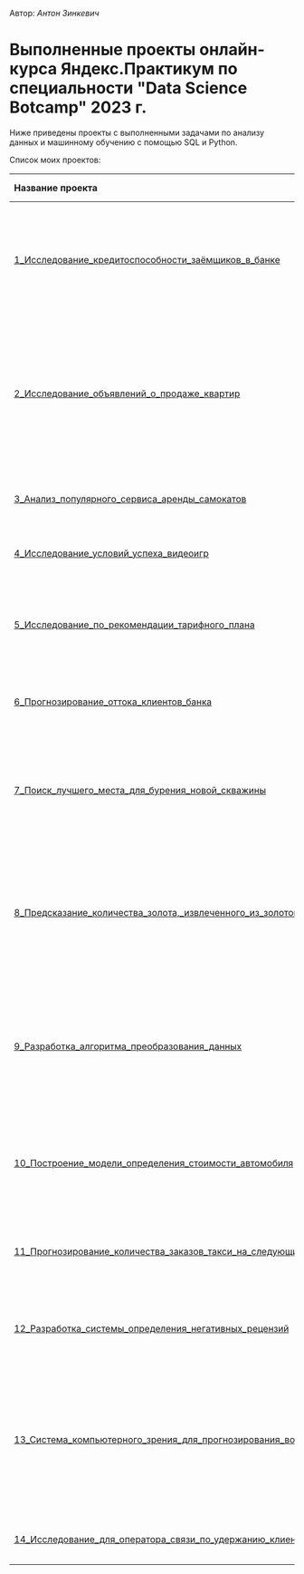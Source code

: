 Автор: *Антон Зинкевич* <br />

# Выполненные проекты онлайн-курса Яндекс.Практикум по специальности "Data Science Botcamp" 2023 г.

Ниже приведены проекты с выполненными задачами по анализу данных и машинному обучению с помощью SQL и Python.

Список моих проектов:

| Название проекта | Описание | Используемые библиотеки | 
| :---------------------- | :---------------------- | :---------------------- |
| [1_Исследование_кредитоспособности_заёмщиков_в_банке](https://github.com/znkvch/Projects/tree/main/%D0%9F%D1%80%D0%BE%D0%B5%D0%BA%D1%82_1_%D0%98%D1%81%D1%81%D0%BB%D0%B5%D0%B4%D0%BE%D0%B2%D0%B0%D0%BD%D0%B8%D0%B5_%D0%BA%D1%80%D0%B5%D0%B4%D0%B8%D1%82%D0%BE%D1%81%D0%BF%D0%BE%D1%81%D0%BE%D0%B1%D0%BD%D0%BE%D1%81%D1%82%D0%B8_%D0%B7%D0%B0%D1%91%D0%BC%D1%89%D0%B8%D0%BA%D0%BE%D0%B2_%D0%B2_%D0%B1%D0%B0%D0%BD%D0%BA%D0%B5) | Анализ влияния семейного положения и количества детей клиентов банка на выплату кредита. Отчет будет учтен при построении кредитного рейтинга потенциального клиента. | *Pandas* |
| [2_Исследование_объявлений_о_продаже_квартир](https://github.com/znkvch/Projects/tree/main/%D0%9F%D1%80%D0%BE%D0%B5%D0%BA%D1%82_2_%D0%98%D1%81%D1%81%D0%BB%D0%B5%D0%B4%D0%BE%D0%B2%D0%B0%D0%BD%D0%B8%D0%B5_%D0%BE%D0%B1%D1%8A%D1%8F%D0%B2%D0%BB%D0%B5%D0%BD%D0%B8%D0%B9_%D0%BE_%D0%BF%D1%80%D0%BE%D0%B4%D0%B0%D0%B6%D0%B5_%D0%BA%D0%B2%D0%B0%D1%80%D1%82%D0%B8%D1%80) | Определение рыночной стоимости недвижимости в Санкт-Петербурге, и выявление параметров, позволяющих создать автоматизированную систему, способную обнаруживать аномалии и мошенническую деятельность пользователей. | *Pandas*, *Matplotlib*, *Numpy* |
| [3_Анализ_популярного_сервиса_аренды_самокатов](https://github.com/znkvch/Projects/tree/main/%D0%9F%D1%80%D0%BE%D0%B5%D0%BA%D1%82_3_%D0%90%D0%BD%D0%B0%D0%BB%D0%B8%D0%B7_%D0%BF%D0%BE%D0%BF%D1%83%D0%BB%D1%8F%D1%80%D0%BD%D0%BE%D0%B3%D0%BE_%D1%81%D0%B5%D1%80%D0%B2%D0%B8%D1%81%D0%B0_%D0%B0%D1%80%D0%B5%D0%BD%D0%B4%D1%8B_%D1%81%D0%B0%D0%BC%D0%BE%D0%BA%D0%B0%D1%82%D0%BE%D0%B2) | Определение выгодного тарифного плана для корректировки рекламного бюджета. | *Pandas*, *Matplotlib*, *Numpy*, *Scipy* |
| [4_Исследование_условий_успеха_видеоигр](https://github.com/znkvch/Projects/tree/main/%D0%9F%D1%80%D0%BE%D0%B5%D0%BA%D1%82_4_%D0%98%D1%81%D1%81%D0%BB%D0%B5%D0%B4%D0%BE%D0%B2%D0%B0%D0%BD%D0%B8%D0%B5_%D1%83%D1%81%D0%BB%D0%BE%D0%B2%D0%B8%D0%B9_%D1%83%D1%81%D0%BF%D0%B5%D1%85%D0%B0_%D0%B2%D0%B8%D0%B4%D0%B5%D0%BE%D0%B8%D0%B3%D1%80) | Поиск закономерностей, определяющих успешность видеоигры. | *Pandas*, *Matplotlib*, *Numpy*, *Seaborn*, *Scipy* |
| [5_Исследование_по_рекомендации_тарифного_плана](https://github.com/znkvch/Projects/tree/main/%D0%9F%D1%80%D0%BE%D0%B5%D0%BA%D1%82_5_%D0%98%D1%81%D1%81%D0%BB%D0%B5%D0%B4%D0%BE%D0%B2%D0%B0%D0%BD%D0%B8%D0%B5_%D0%BF%D0%BE_%D1%80%D0%B5%D0%BA%D0%BE%D0%BC%D0%B5%D0%BD%D0%B4%D0%B0%D1%86%D0%B8%D0%B8_%D1%82%D0%B0%D1%80%D0%B8%D1%84%D0%BD%D0%BE%D0%B3%D0%BE_%D0%BF%D0%BB%D0%B0%D0%BD%D0%B0) | Разработка модели, которая анализирует поведение абонентов сотовой связи и рекомендует один из более новых тарифных планов: "Смарт" или "Ультра". | *Pandas*, *Numpy*, *Sklearn* |
| [6_Прогнозирование_оттока_клиентов_банка](https://github.com/znkvch/Projects/tree/main/%D0%9F%D1%80%D0%BE%D0%B5%D0%BA%D1%82_6_%D0%9F%D1%80%D0%BE%D0%B3%D0%BD%D0%BE%D0%B7%D0%B8%D1%80%D0%BE%D0%B2%D0%B0%D0%BD%D0%B8%D0%B5_%D0%BE%D1%82%D1%82%D0%BE%D0%BA%D0%B0_%D0%BA%D0%BB%D0%B8%D0%B5%D0%BD%D1%82%D0%BE%D0%B2_%D0%B1%D0%B0%D0%BD%D0%BA%D0%B0) | Прогнозирование оттока клиентов банка путем анализа данных об их прошлом поведении. | *Pandas*, *Numpy*, *Sklearn* |
| [7_Поиск_лучшего_места_для_бурения_новой_скважины](https://github.com/znkvch/Projects/tree/main/%D0%9F%D1%80%D0%BE%D0%B5%D0%BA%D1%82_7_%D0%98%D1%81%D1%81%D0%BB%D0%B5%D0%B4%D0%BE%D0%B2%D0%B0%D0%BD%D0%B8%D1%8F%20%D0%BF%D0%BE_%D0%B2%D1%8B%D0%B1%D0%BE%D1%80%D1%83_%D0%BB%D0%BE%D0%BA%D0%B0%D1%86%D0%B8%D0%B8_%D0%B4%D0%BB%D1%8F_%D1%81%D0%BA%D0%B2%D0%B0%D0%B6%D0%B8%D0%BD%D1%8B) | Построение модели машинного обучения, которая поможет выбрать нефтяной регион с максимальной рентабельностью, и анализ потенциальной прибыли и рисков с использованием методики Bootstrap. | *Pandas*, *Numpy*, *Sklearn*,*statsmodels* |
| [8_Предсказание_количества_золота,_извлеченного_из_золотоносной_руды](https://github.com/znkvch/Projects/tree/main/%D0%9F%D1%80%D0%BE%D0%B5%D0%BA%D1%82_8_%D0%9F%D1%80%D0%B5%D0%B4%D1%81%D0%BA%D0%B0%D0%B7%D0%B0%D0%BD%D0%B8%D0%B5_%D0%BA%D0%BE%D0%BB%D0%B8%D1%87%D0%B5%D1%81%D1%82%D0%B2%D0%B0_%D0%B7%D0%BE%D0%BB%D0%BE%D1%82%D0%B0%2C_%D0%B8%D0%B7%D0%B2%D0%BB%D0%B5%D1%87%D0%B5%D0%BD%D0%BD%D0%BE%D0%B3%D0%BE_%D0%B8%D0%B7_%D0%B7%D0%BE%D0%BB%D0%BE%D1%82%D0%BE%D0%BD%D0%BE%D1%81%D0%BD%D0%BE%D0%B9_%D1%80%D1%83%D0%B4%D1%8B) | Разработка модели машинного обучения для компании "Цифра" (решения для тяжелой промышленности), которая должна прогнозировать количество золота, извлеченного из золотосодержащей руды. | *Pandas*, *Matplotlib*, *Seaborn*, *Numpy*, *Sklearn* |
| [9_Разработка_алгоритма_преобразования_данных](https://github.com/znkvch/Projects/tree/main/%D0%9F%D1%80%D0%BE%D0%B5%D0%BA%D1%82_9_%D0%A0%D0%B0%D0%B7%D1%80%D0%B0%D0%B1%D0%BE%D1%82%D0%BA%D0%B0_%D0%B0%D0%BB%D0%B3%D0%BE%D1%80%D0%B8%D1%82%D0%BC%D0%B0_%D0%BF%D1%80%D0%B5%D0%BE%D0%B1%D1%80%D0%B0%D0%B7%D0%BE%D0%B2%D0%B0%D0%BD%D0%B8%D1%8F_%D0%B4%D0%B0%D0%BD%D0%BD%D1%8B%D1%85) | Создание алгоритма преобразования данных (маскирование данных на основе обратимой матрицы) для страховой компании, затрудняющего восстановление личной информации из конвертированных данных. | *Pandas*, *Numpy*, *Sklearn*, *Doctest* |
| [10_Построение_модели_определения_стоимости_автомобиля](https://github.com/znkvch/Projects/tree/main/%D0%9F%D1%80%D0%BE%D0%B5%D0%BA%D1%82_10_%D0%9F%D0%BE%D1%81%D1%82%D1%80%D0%BE%D0%B5%D0%BD%D0%B8%D0%B5_%D0%BC%D0%BE%D0%B4%D0%B5%D0%BB%D0%B8_%D0%BE%D0%BF%D1%80%D0%B5%D0%B4%D0%B5%D0%BB%D0%B5%D0%BD%D0%B8%D1%8F_%D1%81%D1%82%D0%BE%D0%B8%D0%BC%D0%BE%D1%81%D1%82%D0%B8_%D0%B0%D0%B2%D1%82%D0%BE%D0%BC%D0%BE%D0%B1%D0%B8%D0%BB%D1%8F) | Построение модели для определения стоимости автомобиля для службы продажи подержанных автомобилей с целью привлечения новых клиентов. | *Pandas*, *Matplotlib*, *Seaborn*, *Numpy*, *Sklearn*, *Time*, *Lightgbm*, *Lightgbm*, *Catboost* |
| [11_Прогнозирование_количества_заказов_такси_на_следующий_час](https://github.com/znkvch/Projects/tree/main/%D0%9F%D1%80%D0%BE%D0%B5%D0%BA%D1%82_11_%D0%9F%D1%80%D0%BE%D0%B3%D0%BD%D0%BE%D0%B7%D0%B8%D1%80%D0%BE%D0%B2%D0%B0%D0%BD%D0%B8%D0%B5_%D0%BA%D0%BE%D0%BB%D0%B8%D1%87%D0%B5%D1%81%D1%82%D0%B2%D0%B0_%D0%B7%D0%B0%D0%BA%D0%B0%D0%B7%D0%BE%D0%B2_%D1%82%D0%B0%D0%BA%D1%81%D0%B8_%D0%BD%D0%B0_%D1%81%D0%BB%D0%B5%D0%B4%D1%83%D1%8E%D1%89%D0%B8%D0%B9_%D1%87%D0%B0%D1%81) | Прогнозирование количества заказов такси на следующий час в аэропортах для привлечения большего количества водителей в часы пик. | *Pandas*, *Matplotlib*, *Seaborn*, *Numpy*, *Sklearn*, *Time*, *Lightgbm*, *Xgboost*, *Catboost*, *Statsmodels* |
| [12_Разработка_системы_определения_негативных_рецензий](https://github.com/znkvch/Projects/tree/main/%D0%9F%D1%80%D0%BE%D0%B5%D0%BA%D1%82_12_%D0%A0%D0%B0%D0%B7%D1%80%D0%B0%D0%B1%D0%BE%D1%82%D0%BA%D0%B0_%D1%81%D0%B8%D1%81%D1%82%D0%B5%D0%BC%D1%8B_%D0%BE%D0%BF%D1%80%D0%B5%D0%B4%D0%B5%D0%BB%D0%B5%D0%BD%D0%B8%D1%8F_%D0%BD%D0%B5%D0%B3%D0%B0%D1%82%D0%B8%D0%B2%D0%BD%D1%8B%D1%85_%D1%80%D0%B5%D1%86%D0%B5%D0%BD%D0%B7%D0%B8%D0%B9) | Разработка системы фильтрации и категоризации рецензий фильмов на положительные и отрицательные. | *Pandas*, *Matplotlib*, *Numpy*, *Seaborn*, *Sklearn*, *Tqdm*, *Re*, *Nltk* |
| [13_Система_компьютерного_зрения_для_прогнозирования_возраста_покупателей](https://github.com/znkvch/Projects/tree/main/%D0%9F%D1%80%D0%BE%D0%B5%D0%BA%D1%82_13_%D0%A1%D0%B8%D1%81%D1%82%D0%B5%D0%BC%D0%B0_%D0%BA%D0%BE%D0%BC%D0%BF%D1%8C%D1%8E%D1%82%D0%B5%D1%80%D0%BD%D0%BE%D0%B3%D0%BE_%D0%B7%D1%80%D0%B5%D0%BD%D0%B8%D1%8F_%D0%B4%D0%BB%D1%8F_%D0%BF%D1%80%D0%BE%D0%B3%D0%BD%D0%BE%D0%B7%D0%B8%D1%80%D0%BE%D0%B2%D0%B0%D0%BD%D0%B8%D1%8F_%D0%B2%D0%BE%D0%B7%D1%80%D0%B0%D1%81%D1%82%D0%B0_%D0%BF%D0%BE%D0%BA%D1%83%D0%BF%D0%B0%D1%82%D0%B5%D0%BB%D0%B5%D0%B9) | Система компьютерного зрения для обработки фотографий клиентов, которая поможет определить возраст, чтобы анализировать покупки и предлагать товары, которые могут заинтересовать покупателей в определенных возрастных группах. | *Pandas*, *Matplotlib*, *Numpy*, *Tensorflow* |
| [14_Исследование_для_оператора_связи_по_удержанию_клиентов](https://github.com/znkvch/Projects/tree/main/%D0%9F%D1%80%D0%BE%D0%B5%D0%BA%D1%82_14_%D0%98%D1%81%D1%81%D0%BB%D0%B5%D0%B4%D0%BE%D0%B2%D0%B0%D0%BD%D0%B8%D0%B5_%D0%B4%D0%BB%D1%8F_%D0%BE%D0%BF%D0%B5%D1%80%D0%B0%D1%82%D0%BE%D1%80%D0%B0_%D1%81%D0%B2%D1%8F%D0%B7%D0%B8_%D0%BF%D0%BE_%D1%83%D0%B4%D0%B5%D1%80%D0%B6%D0%B0%D0%BD%D0%B8%D1%8E_%D0%BA%D0%BB%D0%B8%D0%B5%D0%BD%D1%82%D0%BE%D0%B2) | Прогнозирование оттока клиентов телекоммуникационной компании. | *Pandas*, *Matplotlib*, *Seaborn*, *Numpy*, *Sklearn*, *Catboost* |
